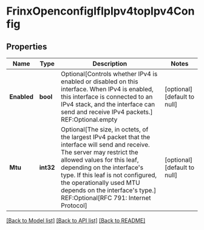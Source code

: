 # FrinxOpenconfigIfIpIpv4topIpv4Config

## Properties
Name | Type | Description | Notes
------------ | ------------- | ------------- | -------------
**Enabled** | **bool** | Optional[Controls whether IPv4 is enabled or disabled on this interface.  When IPv4 is enabled, this interface is connected to an IPv4 stack, and the interface can send and receive IPv4 packets.] REF:Optional.empty | [optional] [default to null]
**Mtu** | **int32** | Optional[The size, in octets, of the largest IPv4 packet that the interface will send and receive.  The server may restrict the allowed values for this leaf, depending on the interface&#39;s type.  If this leaf is not configured, the operationally used MTU depends on the interface&#39;s type.] REF:Optional[RFC 791: Internet Protocol] | [optional] [default to null]

[[Back to Model list]](../README.md#documentation-for-models) [[Back to API list]](../README.md#documentation-for-api-endpoints) [[Back to README]](../README.md)


